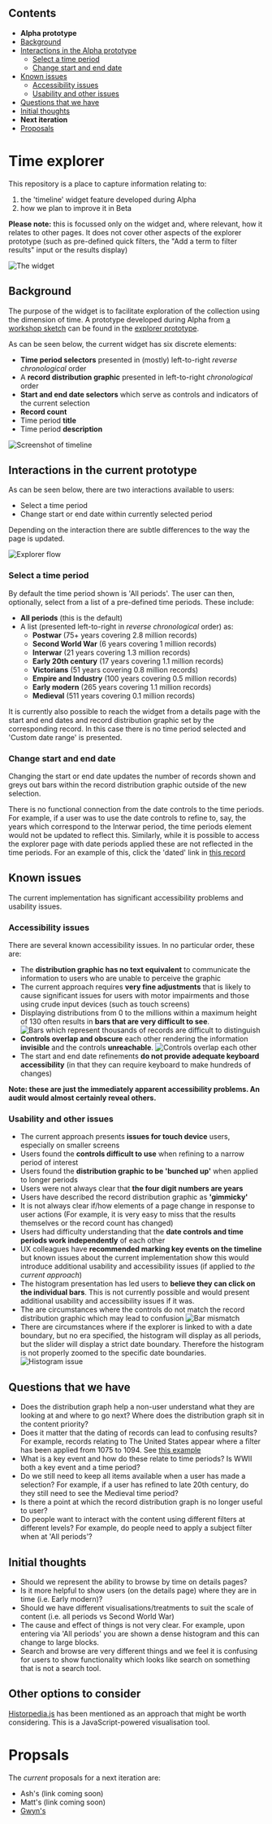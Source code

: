 ## Contents

* **Alpha prototype**
 * [Background](#background)
 * [Interactions in the Alpha prototype](#interactions-in-the-current-prototype)
   * [Select a time period](#select-a-time-period)
   * [Change start and end date](#change-start-and-end-date)
 * [Known issues](#known-issues)
   * [Accessibility issues](#accessibility-issues)
   * [Usability and other issues](#usability-and-other-issues)
 * [Questions that we have](#questions-that-we-have)
 * [Initial thoughts](#initial-thoughts)
* **Next iteration**
 * [Proposals](#proposals)
  

# Time explorer

This repository is a place to capture information relating to:
 
1. the 'timeline' widget feature developed during Alpha
2. how we plan to improve it in Beta

**Please note:** this is focussed only on the widget and, where relevant, how it relates to other pages. It does not cover other aspects of the explorer prototype (such as pre-defined quick filters, the "Add a term to filter results" input or the results display)

![The widget](images/whole_page.png "The widget")

## Background

The purpose of the widget is to facilitate exploration of the collection using the dimension of time. A prototype developed during Alpha from [a workshop sketch](
https://raw.githubusercontent.com/nationalarchives/ds-alpha/master/ux/ideation/sketching-session-1/IMG_20200121_150131.jpg?token=AD2CJS4H6MLXNVSXSG4OX2C7VUGP2) can be found in the [explorer prototype](https://alpha.nationalarchives.gov.uk/collectionexplorer/?start_year=0974&end_year=1485&era=medieval). 

As can be seen below, the current widget has six discrete elements: 

* **Time period selectors** presented in (mostly) left-to-right _reverse chronological_ order
* A **record distribution graphic** presented in left-to-right _chronological_ order
* **Start and end date selectors** which serve as controls and indicators of the current selection
* **Record count**
* Time period **title**
* Time period **description**

![Screenshot of timeline](images/alpha_timeline.jpg "Screenshot of timeline")

## Interactions in the current prototype

As can be seen below, there are two interactions available to users: 

* Select a time period
* Change start or end date within currently selected period

Depending on the interaction there are subtle differences to the way the page is updated. 

![Explorer flow](images/explorer_flow.png "Explorer flow")

### Select a time period

By default the time period shown is 'All periods'. The user can then, optionally, select from a list of a pre-defined time periods. These include:
* **All periods** (this is the default)
* A list (presented left-to-right in _reverse chronological_ order) as:
    * **Postwar** (75+ years covering 2.8 million records)
    * **Second World War** (6 years covering 1 million records)
    * **Interwar** (21 years covering 1.3 million records)
    * **Early 20th century** (17 years covering 1.1 million records)
    * **Victorians** (51 years covering 0.8 million records)
    * **Empire and Industry** (100 years covering 0.5 million records)
    * **Early modern** (265 years covering 1.1 million records)
    * **Medieval** (511 years covering 0.1 million records)

It is currently also possible to reach the widget from a details page with the start and end dates and record distribution graphic set by the corresponding record. In this case there is no time period selected and 'Custom date range' is presented.

### Change start and end date

Changing the start or end date updates the number of records shown and greys out bars within the record distribution graphic outside of the new selection.

There is no functional connection from the date controls to the time periods. For example, if a user was to use the date controls to refine to, say, the years which correspond to the Interwar period, the time periods element would not be updated to reflect this. Similarly, while it is possible to access the explorer page with date periods applied these are not reflected in the time periods. For an example of this, click the 'dated' link in [this record](https://alpha.nationalarchives.gov.uk/journey/record/E/40/4913)
        
## Known issues

The current implementation has significant accessibility problems and usability issues.  

### Accessibility issues

There are several known accessibility issues. In no particular order, these are:

* The **distribution graphic has no text equivalent** to communicate the information to users who are unable to perceive the graphic
* The current approach requires **very fine adjustments** that is likely to cause significant issues for users with motor impairments and those using crude input devices (such as touch screens)
* Displaying distributions from 0 to the millions within a maximum height of 130 often results in **bars that are very difficult to see**. ![Bars which represent thousands of records are difficult to distinguish](images/difficult_to_differentiate.png "Bars which represent thousands of records are difficult to distinguish")
* **Controls overlap and obscure** each other rendering the information **invisible** and the controls **unreachable**. ![Controls overlap each other](images/controls_overlap.png "Controls overlap each other")
* The start and end date refinements **do not provide adequate keyboard accessibility** (in that they can require keyboard to make hundreds of changes)

**Note: these are just the immediately apparent accessibility problems. An audit would almost certainly reveal others.** 

### Usability and other issues

* The current approach presents **issues for touch device** users, especially on smaller screens
* Users found the **controls difficult to use** when refining to a narrow period of interest
* Users found the **distribution graphic to be 'bunched up'** when applied to longer periods
* Users were not always clear that **the four digit numbers are years**
* Users have described the record distribution graphic as **'gimmicky'**
* It is not always clear if/how elements of a page change in response to user actions (For example, it is very easy to miss that the results themselves or the record count has changed)
* Users had difficulty understanding that the **date controls and time periods work independently** of each other
* UX colleagues have **recommended marking key events on the timeline** but known issues about the current implementation show this would introduce additional usability and accessibility issues (if applied to _the current approach_)
* The histogram presentation has led users to **believe they can click on the individual bars**. This is not currently possible and would present additional usability and accessibility issues if it was.
* The are circumstances where the controls do not match the record distribution graphic which may lead to confusion ![Bar mismatch](images/bar_mismatch.png "Bar mismatch")
* There are circumstances where if the explorer is linked to with a date boundary, but no era specified, the histogram will display as all periods, but the slider will display a strict date boundary. Therefore the histogram is not properly zoomed to the specific date boundaries.  ![Histogram issue](images/histogram_issue.png)

## Questions that we have 

* Does the distribution graph help a non-user understand what they are looking at and where to go next? Where does the distribution graph sit in the content priority?
* Does it matter that the dating of records can lead to confusing results? For example, records relating to The United States appear where a filter has been applied from 1075 to 1094. See [this example](https://alpha.nationalarchives.gov.uk/collectionexplorer/?start_year=1075&end_year=1094&era=medieval)
* What is a key event and how do these relate to time periods? Is WWII both a key event and a time period?
* Do we still need to keep all items available when a user has made a selection? For example, if a user has refined to late 20th century, do they still need to see the Medieval time period?
* Is there a point at which the record distribution graph is no longer useful to user? 
* Do people want to interact with the content using different filters at different levels? For example, do people need to apply a subject filter when at 'All periods'?  

## Initial thoughts

* Should we represent the ability to browse by time on details pages?
* Is it more helpful to show users (on the details page) where they are in time (i.e. Early modern)?
* Should we have different visualisations/treatments to suit the scale of content (i.e. all periods vs Second World War)
* The cause and effect of things is not very clear. For example, upon entering via 'All periods' you are shown a dense histogram and this can change to large blocks. 
* Search and browse are very different things and we feel it is confusing for users to show functionality which looks like search on something that is not a search tool.

## Other options to consider

[Historpedia.js](https://js.histropedia.com/index.html) has been mentioned as an approach that might be worth considering. This is a JavaScript-powered visualisation tool.

# Propsals

The _current_ proposals for a next iteration are: 

* Ash's (link coming soon)
* Matt's (link coming soon)
* [Gwyn's](gwyn_proposal_iteration_two)
